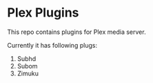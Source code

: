 ﻿# Plex Plugins
This repo contains plugins for Plex media server.

Currently it has following plugs:
1. Subhd
2. Subom
3. Zimuku
